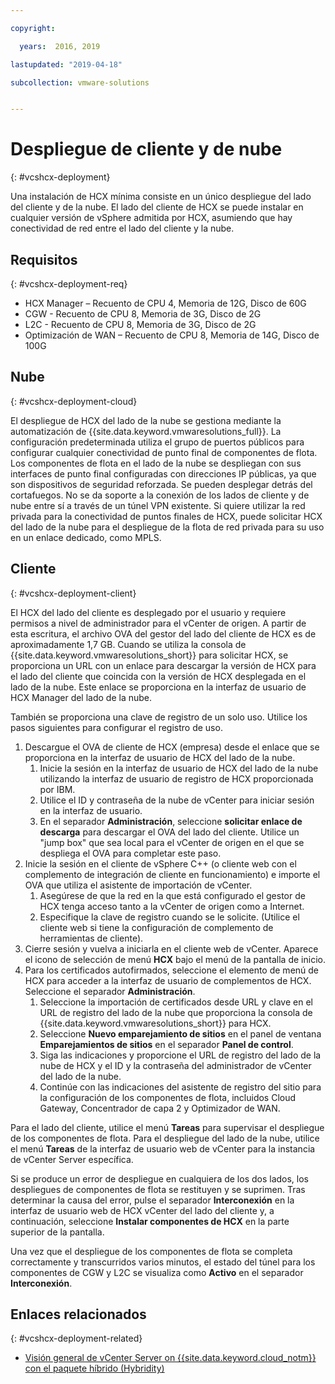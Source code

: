 ```yaml
---

copyright:

  years:  2016, 2019

lastupdated: "2019-04-18"

subcollection: vmware-solutions


---
```


# Despliegue de cliente y de nube
{: #vcshcx-deployment}

Una instalación de HCX mínima consiste en un único despliegue del lado del cliente y de la nube. El lado del cliente de HCX se puede instalar en cualquier versión de vSphere admitida por HCX, asumiendo que hay conectividad de red entre el lado del cliente y la nube.

## Requisitos
{: #vcshcx-deployment-req}

- HCX Manager – Recuento de CPU 4, Memoria de 12G, Disco de 60G
- CGW - Recuento de CPU 8, Memoria de 3G, Disco de 2G
- L2C - Recuento de CPU 8, Memoria de 3G, Disco de 2G
- Optimización de WAN – Recuento de CPU 8, Memoria de 14G, Disco de 100G

## Nube
{: #vcshcx-deployment-cloud}

El despliegue de HCX del lado de la nube se gestiona mediante la automatización de {{site.data.keyword.vmwaresolutions_full}}. La configuración predeterminada utiliza el grupo de puertos públicos para configurar cualquier conectividad de punto final de componentes de flota. Los componentes de flota en el lado de la nube se despliegan con sus interfaces de punto final configuradas con direcciones IP públicas, ya que son dispositivos de seguridad reforzada. Se pueden desplegar detrás del cortafuegos. No se da soporte a la conexión de los lados de cliente y de nube entre sí a través de un túnel VPN existente. Si quiere utilizar la red privada para la conectividad de puntos finales de HCX, puede solicitar HCX del lado de la nube para el despliegue de la flota de red privada para su uso en un enlace dedicado, como MPLS.

## Cliente
{: #vcshcx-deployment-client}

El HCX del lado del cliente es desplegado por el usuario y requiere permisos a nivel de administrador para el vCenter de origen. A partir de esta escritura, el archivo OVA del gestor del lado del cliente de HCX es de aproximadamente 1,7 GB. Cuando se utiliza la consola de {{site.data.keyword.vmwaresolutions_short}} para solicitar HCX, se proporciona un URL con un enlace para descargar la versión de HCX para el lado del cliente que coincida con la versión de HCX desplegada en el lado de la nube. Este enlace se proporciona en la interfaz de usuario de HCX Manager del lado de la nube.

También se proporciona una clave de registro de un solo uso. Utilice los pasos siguientes para configurar el registro de uso.

1. Descargue el OVA de cliente de HCX (empresa) desde el enlace que se proporciona en la interfaz de usuario de HCX del lado de la nube.
    1. Inicie la sesión en la interfaz de usuario de HCX del lado de la nube utilizando la interfaz de usuario de registro de HCX proporcionada por IBM.
    2. Utilice el ID y contraseña de la nube de vCenter para iniciar sesión en la interfaz de usuario.
    3. En el separador **Administración**, seleccione **solicitar enlace de descarga** para descargar el OVA del lado del cliente. Utilice un "jump box" que sea local para el vCenter de origen en el que se despliega el OVA para completar este paso.
2. Inicie la sesión en el cliente de vSphere C++ (o cliente web con el complemento de integración de cliente en funcionamiento) e importe el OVA que utiliza el asistente de importación de vCenter.
    1. Asegúrese de que la red en la que está configurado el gestor de HCX tenga acceso tanto a la vCenter de origen como a Internet.  
    2. Especifique la clave de registro cuando se le solicite. (Utilice el cliente web si tiene la configuración de complemento de herramientas de cliente).  
3. Cierre sesión y vuelva a iniciarla en el cliente web de vCenter. Aparece el icono de selección de menú **HCX** bajo el menú de la pantalla de inicio.
4. Para los certificados autofirmados, seleccione el elemento de menú de HCX para acceder a la interfaz de usuario de complementos de HCX. Seleccione el separador **Administración**.
    1. Seleccione la importación de certificados desde URL y clave en el URL de registro del lado de la nube que proporciona la consola de {{site.data.keyword.vmwaresolutions_short}} para HCX.
    2. Seleccione **Nuevo emparejamiento de sitios** en el panel de ventana **Emparejamientos de sitios** en el separador **Panel de control**.
    3. Siga las indicaciones y proporcione el URL de registro del lado de la nube de HCX y el ID y la contraseña del administrador de vCenter del lado de la nube.
    4. Continúe con las indicaciones del asistente de registro del sitio para la configuración de los componentes de flota, incluidos Cloud Gateway, Concentrador de capa 2 y Optimizador de WAN.  

Para el lado del cliente, utilice el menú **Tareas** para supervisar el despliegue de los componentes de flota. Para el despliegue del lado de la nube, utilice el menú **Tareas** de la interfaz de usuario web de vCenter para la instancia de vCenter Server específica.

Si se produce un error de despliegue en cualquiera de los dos lados, los despliegues de componentes de flota se restituyen y se suprimen. Tras determinar la causa del error, pulse el separador **Interconexión** en la interfaz de usuario web de HCX vCenter del lado del cliente y, a continuación, seleccione **Instalar componentes de HCX** en la parte superior de la pantalla.

Una vez que el despliegue de los componentes de flota se completa correctamente y transcurridos varios minutos, el estado del túnel para los componentes de CGW y L2C se visualiza como **Activo** en el separador **Interconexión**.

## Enlaces relacionados
{: #vcshcx-deployment-related}

* [Visión general de vCenter Server on {{site.data.keyword.cloud_notm}} con el paquete híbrido (Hybridity)](/docs/services/vmwaresolutions/archiref/vcs?topic=vmware-solutions-vcs-hybridity-intro)   
